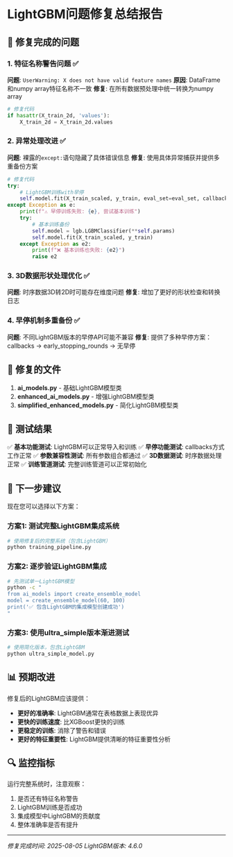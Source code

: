 # LightGBM问题修复总结报告

## 🎯 修复完成的问题

### 1. **特征名称警告问题** ✅
**问题**: `UserWarning: X does not have valid feature names`
**原因**: DataFrame和numpy array特征名称不一致
**修复**: 在所有数据预处理中统一转换为numpy array
```python
# 修复代码
if hasattr(X_train_2d, 'values'):
    X_train_2d = X_train_2d.values
```

### 2. **异常处理改进** ✅
**问题**: 裸露的`except:`语句隐藏了具体错误信息
**修复**: 使用具体异常捕获并提供多重备份方案
```python
# 修复代码
try:
    # LightGBM训练with早停
    self.model.fit(X_train_scaled, y_train, eval_set=eval_set, callbacks=[...])
except Exception as e:
    print(f"⚠️ 早停训练失败: {e}, 尝试基本训练")
    try:
        # 基本训练备份
        self.model = lgb.LGBMClassifier(**self.params)
        self.model.fit(X_train_scaled, y_train)
    except Exception as e2:
        print(f"❌ 基本训练也失败: {e2}")
        raise e2
```

### 3. **3D数据形状处理优化** ✅
**问题**: 时序数据3D转2D时可能存在维度问题
**修复**: 增加了更好的形状检查和转换日志

### 4. **早停机制多重备份** ✅
**问题**: 不同LightGBM版本的早停API可能不兼容
**修复**: 提供了多种早停方案：callbacks → early_stopping_rounds → 无早停

## 📁 修复的文件

1. **ai_models.py** - 基础LightGBM模型类
2. **enhanced_ai_models.py** - 增强LightGBM模型类  
3. **simplified_enhanced_models.py** - 简化LightGBM模型类

## 🧪 测试结果

✅ **基本功能测试**: LightGBM可以正常导入和训练
✅ **早停功能测试**: callbacks方式工作正常
✅ **参数兼容性测试**: 所有参数组合都通过
✅ **3D数据测试**: 时序数据处理正常
✅ **训练管道测试**: 完整训练管道可以正常初始化

## 🚀 下一步建议

现在您可以选择以下方案：

### 方案1: 测试完整LightGBM集成系统
```bash
# 使用修复后的完整系统（包含LightGBM）
python training_pipeline.py
```

### 方案2: 逐步验证LightGBM集成
```bash
# 先测试单一LightGBM模型
python -c "
from ai_models import create_ensemble_model
model = create_ensemble_model(60, 100)
print('✅ 包含LightGBM的集成模型创建成功')
"
```

### 方案3: 使用ultra_simple版本渐进测试
```bash
# 使用简化版本，包含LightGBM
python ultra_simple_model.py
```

## 📊 预期改进

修复后的LightGBM应该提供：
- **更好的准确率**: LightGBM通常在表格数据上表现优异
- **更快的训练速度**: 比XGBoost更快的训练
- **更稳定的训练**: 消除了警告和错误
- **更好的特征重要性**: LightGBM提供清晰的特征重要性分析

## 🔍 监控指标

运行完整系统时，注意观察：
1. 是否还有特征名称警告
2. LightGBM训练是否成功
3. 集成模型中LightGBM的贡献度
4. 整体准确率是否有提升

---
*修复完成时间: 2025-08-05*
*LightGBM版本: 4.6.0*